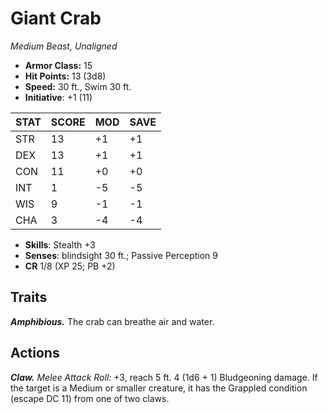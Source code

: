 # Giant Crab

*Medium Beast, Unaligned*

- **Armor Class:** 15
- **Hit Points:** 13 (3d8)
- **Speed:** 30 ft., Swim 30 ft.
- **Initiative**: +1 (11)

|STAT|SCORE|MOD|SAVE|
| --- | --- | --- | ---- |
| STR | 13 | +1 | +1 |
| DEX | 13 | +1 | +1 |
| CON | 11 | +0 | +0 |
| INT | 1 | -5 | -5 |
| WIS | 9 | -1 | -1 |
| CHA | 3 | -4 | -4 |

- **Skills**: Stealth +3
- **Senses**: blindsight 30 ft.; Passive Perception 9
- **CR** 1/8 (XP 25; PB +2)

## Traits

***Amphibious.*** The crab can breathe air and water.


## Actions

***Claw.*** *Melee Attack Roll:* +3, reach 5 ft. 4 (1d6 + 1) Bludgeoning damage. If the target is a Medium or smaller creature, it has the Grappled condition (escape DC 11) from one of two claws.

